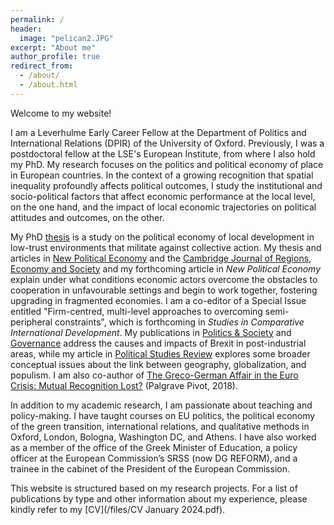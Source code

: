 ```yaml
---
permalink: /
header: 
  image: "pelican2.JPG"
excerpt: "About me"
author_profile: true
redirect_from: 
  - /about/
  - /about.html
---
```


Welcome to my website!

I am a Leverhulme Early Career Fellow at the Department of Politics and International Relations (DPIR) of the University of Oxford. Previously, I was a postdoctoral fellow at the LSE's European Institute, from where I also hold my PhD. My research focuses on the politics and political economy of place in European countries. In the context of a growing recognition that spatial inequality profoundly affects political outcomes, I study the institutional and socio-political factors that affect economic performance at the local level, on the one hand, and the impact of local economic trajectories on political attitudes and outcomes, on the other. 

My PhD [thesis](http://etheses.lse.ac.uk/4307/) is a study on the political economy of local development in low-trust environments that militate against collective action. My thesis and articles in [New Political Economy](https://doi.org/10.1080/13563467.2024.2305252) and the [Cambridge Journal of Regions, Economy and Society](https://doi.org/10.1093/cjres/rsad037) and my forthcoming article in *New Political Economy* explain under what conditions economic actors overcome the obstacles to cooperation in unfavourable settings and begin to work together, fostering upgrading in fragmented economies. I am a co-editor of a Special Issue entitled "Firm-centred, multi-level approaches to overcoming semi-peripheral constraints", which is forthcoming in *Studies in Comparative International Development*. My publications in [Politics & Society](https://journals.sagepub.com/doi/full/10.1177/0032329221992198) and [Governance](https://onlinelibrary.wiley.com/doi/full/10.1111/gove.12545) address the causes and impacts of Brexit in post-industrial areas, while my article in [Political Studies Review](https://doi.org/10.1177/14789299231201810) explores some broader conceptual issues about the link between geography, globalization, and populism. I am also co-author of [The Greco-German Affair in the Euro Crisis: Mutual Recognition Lost?](https://link.springer.com/book/10.1057/978-1-137-54751-4) (Palgrave Pivot, 2018). 

In addition to my academic research, I am passionate about teaching and policy-making. I have taught courses on EU politics, the political economy of the green transition, international relations, and qualitative methods in Oxford, London, Bologna, Washington DC, and Athens. I have also worked as a member of the office of the Greek Minister of Education, a policy officer at the European Commission’s SRSS (now DG REFORM), and a trainee in the cabinet of the President of the European Commission.

This website is structured based on my research projects. For a list of publications by type and other information about my experience, please kindly refer to my [CV](/files/CV January 2024.pdf). 